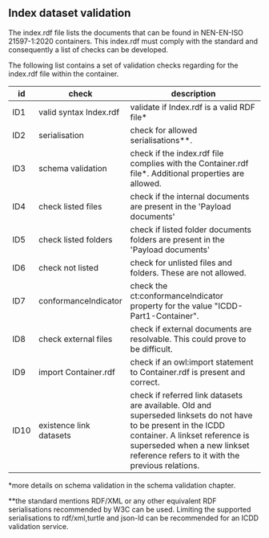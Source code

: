 ## Index dataset validation
The index.rdf file lists the documents that can be found in NEN-EN-ISO 21597-1:2020 containers. This index.rdf must comply with the standard and consequently a list of checks can be developed.

The following list contains a set of validation checks regarding for the index.rdf file within the container. 

id   | check   |description   |
--- | --- | ---
ID1|valid syntax Index.rdf| validate if Index.rdf is a valid RDF file*
ID2|serialisation|check for allowed serialisations**.  
ID3|schema validation |check if the index.rdf file complies with the Container.rdf file*. Additional properties are allowed.
ID4|check listed files | check if the internal documents are present in the 'Payload documents'
ID5|check listed folders|check if listed folder documents folders are present in the 'Payload documents'
ID6|check not listed | check for unlisted files and folders. These are not allowed.
ID7|conformanceIndicator| check the ct:conformanceIndicator property for the value "ICDD-Part1-Container".
ID8|check external files| check if external documents are resolvable. This could prove to be difficult.
ID9|import Container.rdf|check if an owl:import statement to Container.rdf is present and correct.
ID10|existence link datasets| check if referred link datasets are available. Old and superseded linksets do not have to be present in the ICDD container. A linkset reference is superseded when a new linkset reference refers to it with the previous relations. 


*more details on schema validation in the schema validation chapter.

**the standard mentions RDF/XML or any other equivalent RDF serialisations recommended by W3C can be used. Limiting the supported serialisations to rdf/xml,turtle and json-ld can be recommended for an ICDD validation service.  

